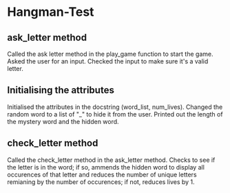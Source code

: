 # Hangman-Test
## ask_letter method
Called the ask letter method in the play_game function to start the game.
Asked the user for an input.
Checked the input to make sure it's a valid letter.

## Initialising the attributes
Initialised the attributes in the docstring (word_list, num_lives).
Changed the random word to a list of "_" to hide it from the user.
Printed out the length of the mystery word and the hidden word.

## check_letter method
Called the check_letter method in the ask_letter method.
Checks to see if the letter is in the word; if so, ammends the hidden word to display all occurences of that letter and reduces the number of unique letters remianing by the number of occurences; if not, reduces lives by 1.